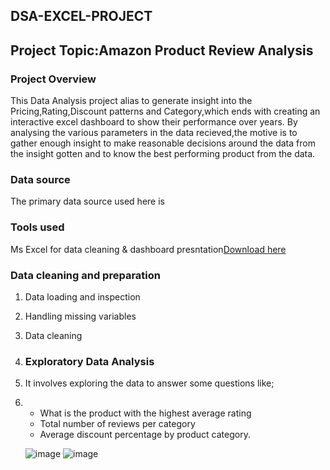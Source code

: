 ## DSA-EXCEL-PROJECT

## Project Topic:Amazon Product Review Analysis

### Project Overview
This Data Analysis project alias to generate insight into the Pricing,Rating,Discount patterns and Category,which ends with creating an interactive excel dashboard to show their performance over years. By analysing the various parameters in the data recieved,the motive is to gather enough insight to make reasonable decisions around the data from the insight gotten and to know the best performing product from the data. 

### Data source
The primary data source used here is 

### Tools used
Ms Excel for data cleaning & dashboard presntation[Download here](https//wwww.microsoft.com)

### Data cleaning and preparation
1. Data loading and inspection
2. Handling missing variables
3. Data cleaning

4. ### Exploratory Data Analysis
5. It involves exploring the data to answer some questions like;
6. - What is the product with the highest average rating
   - Total number of reviews per category
   - Average discount percentage by product category.

   ![image](https://github.com/user-attachments/assets/5136dcd5-1c2f-4d33-bc54-3fe62ff05a6c)
   ![image](https://github.com/user-attachments/assets/a75042bd-247e-47e3-8887-1a71e8a6ac27)

  
